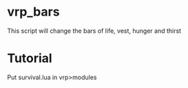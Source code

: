 # vrp_bars

This script will change the bars of life, vest, hunger and thirst

# Tutorial

Put survival.lua in vrp>modules
